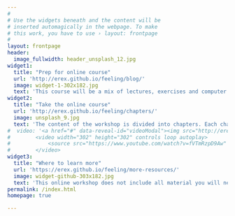 ```yaml
---
#
# Use the widgets beneath and the content will be
# inserted automagically in the webpage. To make
# this work, you have to use › layout: frontpage
#
layout: frontpage
header:
  image_fullwidth: header_unsplash_12.jpg
widget1:
  title: "Prep for online course"
  url: 'http://erex.github.io/feeling/blog/'
  image: widget-1-302x182.jpg
  text: 'This course will be a mix of lectures, exercises and computer practicals.'
widget2:
  title: "Take the online course"
  url: 'http://erex.github.io/feeling/chapters/'
  image: unsplash_9.jpg
  text: 'The content of the workshop is divided into chapters. Each chapter will take several hours to complete.'
#  video: '<a href="#" data-reveal-id="videoModal"><img src="http://erex.github.io/feeling/images/teaser-image2.png" width="302" height="182" alt=""/></a>'
#        <video width="302" height="302" controls loop autoplay>
#            <source src="https://www.youtube.com/watch?v=fVTmRzpD9Aw" type="video/mp4">
#        </video>
widget3:
  title: "Where to learn more"
  url: 'https://erex.github.io/feeling/more-resources/'
  image: widget-github-303x182.jpg
  text: 'This online workshop does not include all material you will need to be proficient at designing, conducting and analysing a distance sampling project.  Here we show you where to acquire additional resources.'
permalink: /index.html
homepage: true

---
```

